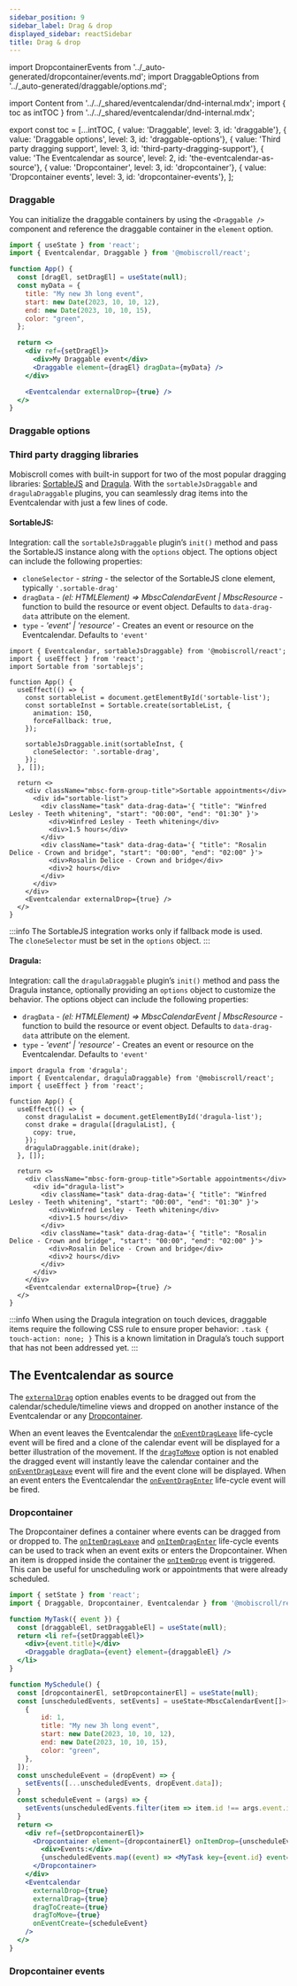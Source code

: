 ```yaml
---
sidebar_position: 9
sidebar_label: Drag & drop
displayed_sidebar: reactSidebar
title: Drag & drop
---
```


import DropcontainerEvents from '../_auto-generated/dropcontainer/events.md';
import DraggableOptions from '../_auto-generated/draggable/options.md';

import Content from '../../_shared/eventcalendar/dnd-internal.mdx';
import { toc as intTOC } from '../../_shared/eventcalendar/dnd-internal.mdx';

export const toc = [...intTOC,
  { value: 'Draggable', level: 3, id: 'draggable'},
  { value: 'Draggable options', level: 3, id: 'draggable-options'},
  { value: 'Third party dragging support', level: 3, id: 'third-party-dragging-support'},
  { value: 'The Eventcalendar as source', level: 2, id: 'the-eventcalendar-as-source'},
  { value: 'Dropcontainer', level: 3, id: 'dropcontainer'},
  { value: 'Dropcontainer events', level: 3, id: 'dropcontainer-events'},
];

<Content />

<h3 id="draggable">Draggable</h3>

You can initialize the draggable containers by using the `<Draggable />` component and reference the draggable container in the `element` option.

```jsx
import { useState } from 'react';
import { Eventcalendar, Draggable } from '@mobiscroll/react';

function App() {
  const [dragEl, setDragEl] = useState(null);
  const myData = {
    title: "My new 3h long event",
    start: new Date(2023, 10, 10, 12),
    end: new Date(2023, 10, 10, 15),
    color: "green",
  };

  return <>
    <div ref={setDragEl}>
      <div>My Draggable event</div>
      <Draggable element={dragEl} dragData={myData} />
    </div>

    <Eventcalendar externalDrop={true} />
  </>
}
```

<h3 id="draggable-options">Draggable options</h3>

<div className="option-list">
  <DraggableOptions />
</div>

<h3 id="third-party-dragging-support">Third party dragging libraries</h3>

Mobiscroll comes with built-in support for two of the most popular dragging libraries: [SortableJS](https://sortablejs.github.io/Sortable/) and [Dragula](https://bevacqua.github.io/dragula/). With the `sortableJsDraggable` and `dragulaDraggable` plugins, you can seamlessly drag items into the Eventcalendar with just a few lines of code.   

<h4 id="sortable-js">SortableJS:</h4>

Integration: call the `sortableJsDraggable` plugin’s `init()` method and pass the SortableJS instance along with the `options` object.
The options object can include the following properties: 
- `cloneSelector` - *string* - the selector of the SortableJS clone element, typically `'.sortable-drag'`
- `dragData` - *(el: HTMLElement) => MbscCalendarEvent | MbscResource* - function to build the resource or event object. Defaults to `data-drag-data` attribute on the element. 
- `type` - *'event' | 'resource'* - Creates an event or resource on the Eventcalendar. Defaults to `'event'`

```tsx
import { Eventcalendar, sortableJsDraggable} from '@mobiscroll/react';
import { useEffect } from 'react';
import Sortable from 'sortablejs';

function App() {
  useEffect(() => {
    const sortableList = document.getElementById('sortable-list');
    const sortableInst = Sortable.create(sortableList, {
      animation: 150,
      forceFallback: true,
    });

    sortableJsDraggable.init(sortableInst, {
      cloneSelector: '.sortable-drag',
    });
  }, []);

  return <>
    <div className="mbsc-form-group-title">Sortable appointments</div>
      <div id="sortable-list">
        <div className="task" data-drag-data='{ "title": "Winfred Lesley - Teeth whitening", "start": "00:00", "end": "01:30" }'>
          <div>Winfred Lesley - Teeth whitening</div>
          <div>1.5 hours</div>
        </div>
        <div className="task" data-drag-data='{ "title": "Rosalin Delice - Crown and bridge", "start": "00:00", "end": "02:00" }'>
          <div>Rosalin Delice - Crown and bridge</div>
          <div>2 hours</div>
        </div>
      </div>
    </div>
    <Eventcalendar externalDrop={true} />
  </>
}
```

:::info
The SortableJS integration works only if fallback mode is used.  
The `cloneSelector` must be set in the `options` object.
:::

<h4 id="dragula">Dragula:</h4>

Integration: call the `dragulaDraggable` plugin’s `init()` method and pass the Dragula instance, optionally providing an `options` object to customize the behavior.
The options object can include the following properties:
- `dragData` - *(el: HTMLElement) => MbscCalendarEvent | MbscResource* - function to build the resource or event object. Defaults to `data-drag-data` attribute on the element.
- `type` - *'event' | 'resource'* - Creates an event or resource on the Eventcalendar. Defaults to `'event'`

```tsx
import dragula from 'dragula';
import { Eventcalendar, dragulaDraggable} from '@mobiscroll/react';
import { useEffect } from 'react';

function App() {
  useEffect(() => {
    const dragulaList = document.getElementById('dragula-list');
    const drake = dragula([dragulaList], {
      copy: true,
    });
    dragulaDraggable.init(drake);
  }, []);

  return <>
    <div className="mbsc-form-group-title">Sortable appointments</div>
      <div id="dragula-list">
        <div className="task" data-drag-data='{ "title": "Winfred Lesley - Teeth whitening", "start": "00:00", "end": "01:30" }'>
          <div>Winfred Lesley - Teeth whitening</div>
          <div>1.5 hours</div>
        </div>
        <div className="task" data-drag-data='{ "title": "Rosalin Delice - Crown and bridge", "start": "00:00", "end": "02:00" }'>
          <div>Rosalin Delice - Crown and bridge</div>
          <div>2 hours</div>
        </div>
      </div>
    </div>
    <Eventcalendar externalDrop={true} />
  </>
}
```

:::info
When using the Dragula integration on touch devices, draggable items require the following CSS rule to ensure proper behavior:
`.task {
  touch-action: none;
}` 
This is a known limitation in Dragula’s touch support that has not been addressed yet.
:::


<h2 id="the-eventcalendar-as-source">The Eventcalendar as source</h2>

The [`externalDrag`](./api#opt-externalDrag) option enables events to be dragged out from the calendar/schedule/timeline views and dropped on another instance of the Eventcalendar or any [Dropcontainer](#dropcontainer).

When an event leaves the Eventcalendar the [`onEventDragLeave`](./api#event-onEventDragLeave) life-cycle event will be fired and a clone of the calendar event will be displayed for a better illustration of the movement. If the [`dragToMove`](./api#opt-dragToMove) option is not enabled the dragged event will instantly leave the calendar container and the [`onEventDragLeave`](./api#event-onEventDragLeave) event will fire and the event clone will be displayed. When an event enters the Eventcalendar the [`onEventDragEnter`](./api#event-onEventDragEnter) life-cycle event will be fired.


<h3 id="dropcontainer">Dropcontainer</h3>

The Dropcontainer defines a container where events can be dragged from or dropped to. The [`onItemDragLeave`](#event-onItemDragLeave) and [`onItemDragEnter`](#event-onItemDragEnter) life-cycle events can be used to track when an event exits or enters the Dropcontainer. When an item is dropped inside the container the [`onItemDrop`](#event-onItemDrop) event is triggered. This can be useful for unscheduling work or appointments that were already scheduled.
```jsx
import { setState } from 'react';
import { Draggable, Dropcontainer, Eventcalendar } from '@mobiscroll/react';

function MyTask({ event }) {
  const [draggableEl, setDraggableEl] = useState(null);
  return <li ref={setDraggableEl}>
    <div>{event.title}</div>
    <Draggable dragData={event} element={draggableEl} />
  </li>
}

function MySchedule() {
  const [dropcontainerEl, setDropcontainerEl] = useState(null);
  const [unscheduledEvents, setEvents] = useState<MbscCalendarEvent[]>([
    {
        id: 1,
        title: "My new 3h long event",
        start: new Date(2023, 10, 10, 12),
        end: new Date(2023, 10, 10, 15),
        color: "green",
    },
  ]);
  const unscheduleEvent = (dropEvent) => {
    setEvents([...unscheduledEvents, dropEvent.data]);
  }
  const scheduleEvent = (args) => {
    setEvents(unscheduledEvents.filter(item => item.id !== args.event.id));
  }
  return <>
    <div ref={setDropcontainerEl}>
      <Dropcontainer element={dropcontainerEl} onItemDrop={unscheduleEvent}>
        <div>Events:</div>
        {unscheduledEvents.map((event) => <MyTask key={event.id} event={event} />)}
      </Dropcontainer>
    </div>
    <Eventcalendar
      externalDrop={true}
      externalDrag={true}
      dragToCreate={true}
      dragToMove={true}
      onEventCreate={scheduleEvent}
    />
  </>
}
```
<h3 id="dropcontainer-events">Dropcontainer events</h3>

<div className="option-list">

<DropcontainerEvents />

</div>